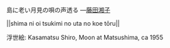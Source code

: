 島に老い月見の唄の声透る
—[藤田湘子](https://ja.wikipedia.org/wiki/藤田湘子)

||shima ni oi tsukimi no uta no koe tōru||

浮世絵: Kasamatsu Shiro, Moon at Matsushima, ca 1955